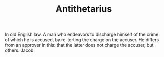 ---
title: Antithetarius
letter: A
permalink: "/definitions/antithetarius.html"
body: 'In old English law. A man who endeavors to discharge himself of the crime of
  which he is accused, by re-torting the charge on the accuser. He differs from an
  approver in this: that the latter does not charge the accuser, but others. Jacob'
published_at: '2018-07-07'
source: Black's Law Dictionary
layout: post
---